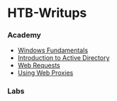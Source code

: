 # HTB-Writups
### Academy
* [Windows Fundamentals](Windows%20Fundamentals.md)
* [Introduction to Active Directory](Introduction%20to%20Active%20Directory.md)
* [Web Requests](Web%20Requests.md)
* [Using Web Proxies](Using%20Web%20Proxies.md)
### Labs
